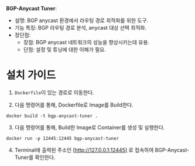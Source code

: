 **BGP-Anycast Tuner**:
   - 설명: BGP anycast 환경에서 라우팅 경로 최적화를 위한 도구.
   - 기능 특징: BGP 라우팅 경로 분석, anycast 대상 선택 최적화.
   - 장단점:
     - 장점: BGP anycast 네트워크의 성능을 향상시키는데 유용.
     - 단점: 설정 및 튜닝에 대한 이해가 필요.
# **설치 가이드**
1. `Dockerfile`이 있는 경로로 이동한다.

2. 다음 명령어를 통해, Dockerfile로 Image를 Build한다.
```
docker build -t bgp-anycast-tuner .
```

3. 다음 명령어를 통해, Build한 Image로 Container를 생성 및 실행한다.
```
docker run -p 12445:12445 bgp-anycast-tuner
```

4. Terminal에 출력된 주소인 [http://127.0.0.1:12445] 로 접속하여 BGP-Anycast-Tuner를 확인한다.